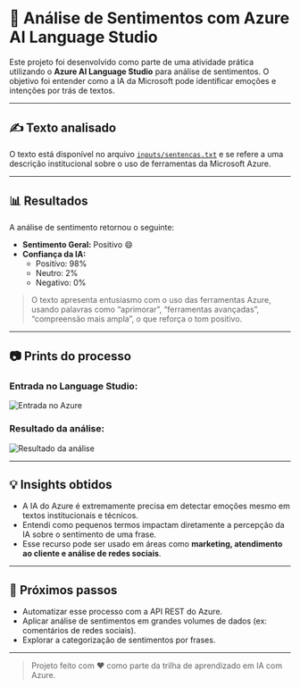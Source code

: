 # 🧠 Análise de Sentimentos com Azure AI Language Studio

Este projeto foi desenvolvido como parte de uma atividade prática utilizando o **Azure AI Language Studio** para análise de sentimentos. O objetivo foi entender como a IA da Microsoft pode identificar emoções e intenções por trás de textos.

---

## ✍️ Texto analisado

O texto está disponível no arquivo [`inputs/sentencas.txt`](./inputs/sentencas.txt) e se refere a uma descrição institucional sobre o uso de ferramentas da Microsoft Azure.

---

## 📊 Resultados

A análise de sentimento retornou o seguinte:

- **Sentimento Geral:** Positivo 😄
- **Confiança da IA:**
  - Positivo: 98%
  - Neutro: 2%
  - Negativo: 0%

> O texto apresenta entusiasmo com o uso das ferramentas Azure, usando palavras como “aprimorar”, “ferramentas avançadas”, “compreensão mais ampla”, o que reforça o tom positivo.

---

## 📷 Prints do processo

### Entrada no Language Studio:
![Entrada no Azure](./screenshots/input.png)

### Resultado da análise:
![Resultado da análise](./screenshots/output.png)

---

## 💡 Insights obtidos

- A IA do Azure é extremamente precisa em detectar emoções mesmo em textos institucionais e técnicos.
- Entendi como pequenos termos impactam diretamente a percepção da IA sobre o sentimento de uma frase.
- Esse recurso pode ser usado em áreas como **marketing, atendimento ao cliente e análise de redes sociais**.

---

## 🚀 Próximos passos

- Automatizar esse processo com a API REST do Azure.
- Aplicar análise de sentimentos em grandes volumes de dados (ex: comentários de redes sociais).
- Explorar a categorização de sentimentos por frases.

---

> Projeto feito com ❤️ como parte da trilha de aprendizado em IA com Azure.

